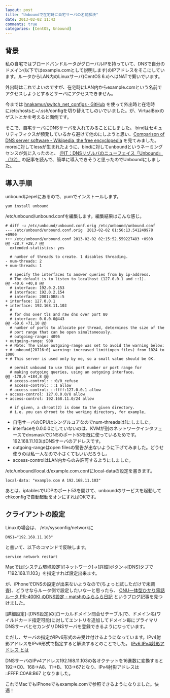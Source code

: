 ```yaml
---
layout: post
title: "Unboundで在宅時に自宅サーバの名前解決"
date: 2013-02-02 11:43
comments: true
categories: [CentOS, Unbound]
---
```


## 背景
私の自宅ではブロードバンドルータがグローバルIPを持っていて、DNSで自分のドメイン(以下ではexample.comとして説明します)のIPアドレスをそこにしています。ルータからLAN内のLinuxサーバ(CentOS 6.x)へはNATで繋いでいます。

外出時はこれでよいのですが、在宅時にLAN内からexample.comという名前でアクセスしようとするとサーバにアクセスできません。

今までは [hnakamur/switch_net_configs · GitHub](https://github.com/hnakamur/switch_net_configs) を使って外出時と在宅時に/etc/hostsと~/.ssh/configを切り替えてしのいでいました。が、VirtualBoxのゲストとかを考えると面倒です。

そこで、自宅サーバにDNSサーバを入れてみることにしました。
bindはセキュリティフィクスが頻発しているから避けて他のにしようと思い、[Comparison of DNS server software - Wikipedia, the free encyclopedia](http://en.wikipedia.org/wiki/Comparison_of_DNS_server_software) を見てみました。
moreに対してlessが生まれたように、bindに対してunboundというネーミングセンスが気に入ったのと、 [＠IT：DNSリゾルバのニューフェイス「Unbound」（1/2）](http://www.atmarkit.co.jp/flinux/special/unbound/unbounda.html) の記事を読んで、簡単に導入できそうと思ったのでUnboundにしました。

## 導入手順

unboundはepelにあるので、yumでインストールします。

```
yum install unbound
```

/etc/unbound/unbound.confを編集します。編集結果はこんな感じ。
```
# diff -u /etc/unbound/unbound.conf.orig /etc/unbound/unbound.conf
--- /etc/unbound/unbound.conf.orig  2013-02-02 01:56:13.541249978 +0900
+++ /etc/unbound/unbound.conf 2013-02-02 02:15:52.559227483 +0900
@@ -28,7 +28,7 @@
  extended-statistics: yes
 
  # number of threads to create. 1 disables threading.
- num-threads: 2
+ num-threads: 1
 
  # specify the interfaces to answer queries from by ip-address.
  # The default is to listen to localhost (127.0.0.1 and ::1).
@@ -40,6 +40,8 @@
  # interface: 192.0.2.153
  # interface: 192.0.2.154
  # interface: 2001:DB8::5
+ interface: 127.0.0.1
+ interface: 192.168.11.103
  #
  # for dns over tls and raw dns over port 80
  # interface: 0.0.0.0@443
@@ -69,6 +71,10 @@
  # number of ports to allocate per thread, determines the size of the
  # port range that can be open simultaneously.
  # outgoing-range: 4096
+ outgoing-range: 900
+ # Note: The value outgoing-range was set to avoid the warning below:
+ # unbound[28716:0] warning: increased limit(open files) from 1024 to 1080
+ # This server is used only by me, so a small value should be OK.
 
  # permit unbound to use this port number or port range for
  # making outgoing queries, using an outgoing interface.
@@ -178,6 +184,8 @@
  # access-control: ::0/0 refuse
  # access-control: ::1 allow
  # access-control: ::ffff:127.0.0.1 allow
+ access-control: 127.0.0.0/8 allow
+ access-control: 192.168.11.0/24 allow
 
  # if given, a chroot(2) is done to the given directory.
  # i.e. you can chroot to the working directory, for example,
```

* 自宅サーバのCPUはシングルコアなのでnum-threadsは1にしました。
* interfaceを0.0.0.0にしていないのは、KVMが別のネットワークインタフェースでdnsmaskでDNSのポート53を既に使っているためです。192.168.11.103はDNSサーバのアドレスです。
* outgoing-rangeはopen filesの警告が出ないように下げてみました。どうせ使うのは私一人なので小さくてもいいだろうし。
* access-controlはLAN内からのみ許可するようにしました。

/etc/unbound/local.d/example.com.confにlocal-dataの設定を書きます。
```
local-data: "example.com A 192.168.11.103"
```

あとは、iptablesでUDPのポート53を開けて、unboundのサービスを起動してchkconfigで自動起動をオンにすればOKです。

## クライアントの設定

Linuxの場合は、
/etc/sysconfig/networkに
```
DNS1="192.168.11.103"
```
と書いて、以下のコマンドで反映します。

```
service network restart
```

Macでは[システム環境設定]/[ネットワーク]→[詳細]ボタン→[DNS]タブで「192.168.11.103」を指定すれば設定出来ます。

が、iPhoneでDNSの設定が出来ないようなので(ちょっと試しただけで未調査)、どうせならルータ側で設定したいなーと思ったら、
[ONU一体型ひかり電話ルータ PR-400KI のDNS設定 - matshのふらふら日記](http://matsh.jp/d/0365)
というブログ記事を見つけました。

[詳細設定]-[DNS設定]の[ローカルドメイン問合せテーブル]で、ドメイン名(ワイルドカード指定可能)に対してエントリを追加してドメイン毎にプライマリDNSサーバとセカンダリDNSサーバを登録できるようになっています。

ただし、サーバの指定がIPv6形式のみ受け付けるようになっています。IPv4射影アドレスをIPv6形式で指定すると解決するとのことでした。
[IPv6 IPv4射影アドレス とは](http://kaworu.jpn.org/kaworu/2010-08-16-1.php)

DNSサーバのIPv4アドレス192.168.11.103の各オクテットを16進数に変換すると
192→C0、168→A8、11→B、103→67となり、IPv4射影アドレスは
::FFFF:C0A8:B67
となりました。

これでMacでもiPhoneでもexample.comで参照できるようになりました。快適！
